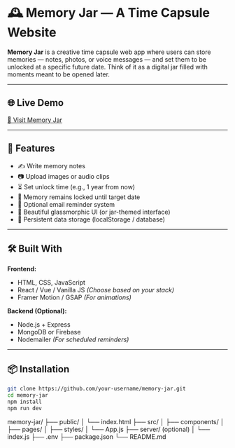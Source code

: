 # 🕰️ Memory Jar — A Time Capsule Website

**Memory Jar** is a creative time capsule web app where users can store memories — notes, photos, or voice messages — and set them to be unlocked at a specific future date. Think of it as a digital jar filled with moments meant to be opened later.

---

## 🌐 Live Demo

[🔗 Visit Memory Jar](https://your-deployed-url.com)

---

## 📸 Features

- ✍️ Write memory notes
- 📷 Upload images or audio clips
- ⏳ Set unlock time (e.g., 1 year from now)
- 🔐 Memory remains locked until target date
- 🔔 Optional email reminder system
- 🧊 Beautiful glassmorphic UI (or jar-themed interface)
- 💾 Persistent data storage (localStorage / database)

---

## 🛠️ Built With

**Frontend:**

- HTML, CSS, JavaScript  
- React / Vue / Vanilla JS *(Choose based on your stack)*  
- Framer Motion / GSAP *(For animations)*

**Backend (Optional):**

- Node.js + Express  
- MongoDB or Firebase  
- Nodemailer *(For scheduled reminders)*

---

## 📦 Installation

```bash
git clone https://github.com/your-username/memory-jar.git
cd memory-jar
npm install
npm run dev
```

memory-jar/
├── public/
│   └── index.html
├── src/
│   ├── components/
│   ├── pages/
│   ├── styles/
│   └── App.js
├── server/ (optional)
│   └── index.js
├── .env
├── package.json
└── README.md
